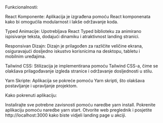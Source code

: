 Funkcionalnosti:

React Komponente: Aplikacija je izgrađena pomoću React komponenata kako bi omogućila modularnost i lakše održavanje koda.

Typed Animacije: Upotrebljava React Typed biblioteku za animirano ispisivanje teksta, dodajući dinamiku i atraktivnost landing stranici.

Responsivan Dizajn: Dizajn je prilagođen za različite veličine ekrana, osiguravajući dosljedno iskustvo korisnicima na desktopu, tabletu i mobilnim uređajima.

Tailwind CSS: Stilizacija je implementirana pomoću Tailwind CSS-a, čime se olakšava prilagođavanje izgleda stranice i održavanje dosljednosti u stilu.

Yarn Skripte: Aplikacija se pokreće pomoću Yarn skripti, što olakšava postavljanje i upravljanje projektom.

Kako pokrenuti aplikaciju:

Instalirajte sve potrebne zavisnosti pomoću naredbe yarn install.
Pokrenite aplikaciju pomoću naredbe yarn start.
Otvorite web preglednik i posjetite http://localhost:3000 kako biste vidjeli landing page u akciji.

